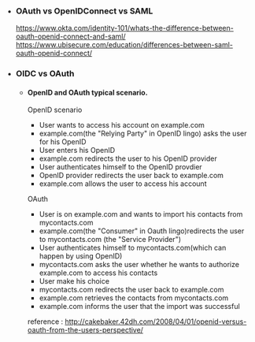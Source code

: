 - ### OAuth vs OpenIDConnect vs SAML
  https://www.okta.com/identity-101/whats-the-difference-between-oauth-openid-connect-and-saml/   
  https://www.ubisecure.com/education/differences-between-saml-oauth-openid-connect/
  
- ### OIDC vs OAuth
  
  
  
  - #### OpenID and OAuth typical scenario.
  
    OpenID scenario
  
    - User wants to access his account on example.com
    - example.com(the "Relying Party" in OpenID lingo) asks the user for his OpenID
    - User enters his OpenID
    - example.com redirects the user to his OpenID provider
    - User authenticates himself to the OpenID provdier
    - OpenID provider redirects the user back to example.com
    - example.com allows the user to access his account
  
    OAuth
  
    - User is on example.com and wants to import his contacts from mycontacts.com
    - example.com(the "Consumer" in Oauth lingo)redirects the user to mycontacts.com (the "Service Provider")
    - User authenticates himself to mycontacts.com(which can happen by using OpenID)
    - mycontacts.com asks the user whether he wants to authorize example.com to access his contacts
    - User make his choice
    - mycontacts.com redirects the user back to example.com
    - example.com retrieves the contacts from mycontacts.com
    - example.com informs the user that the import was successful
    
    reference : http://cakebaker.42dh.com/2008/04/01/openid-versus-oauth-from-the-users-perspective/
